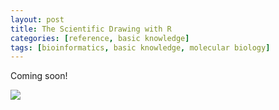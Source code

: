 ```yaml
---
layout: post
title: The Scientific Drawing with R
categories: [reference, basic knowledge]
tags: [bioinformatics, basic knowledge, molecular biology]
---
```

Coming soon!

![](http://i.imgur.com/e34xJkV.png)
